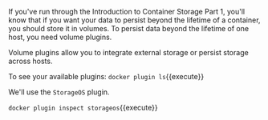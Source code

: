 If you've run through the Introduction to Container Storage Part 1, you'll know that if you want your data to persist beyond the lifetime of a container, you should store it in volumes. To persist data beyond the lifetime of one host, you need volume plugins.

Volume plugins allow you to integrate external storage or persist storage across hosts.

To see your available plugins:
`docker plugin ls`{{execute}}

We'll use the `StorageOS` plugin.

`docker plugin inspect storageos`{{execute}}

